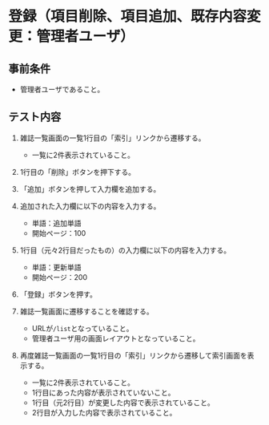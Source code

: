 # 登録（項目削除、項目追加、既存内容変更：管理者ユーザ）

## 事前条件
- 管理者ユーザであること。

## テスト内容
1. 雑誌一覧画面の一覧1行目の「索引」リンクから遷移する。
    - 一覧に2件表示されていること。

1. 1行目の「削除」ボタンを押下する。

1. 「追加」ボタンを押して入力欄を追加する。

1. 追加された入力欄に以下の内容を入力する。
    - 単語：追加単語
    - 開始ページ：100

1. 1行目（元々2行目だったもの）の入力欄に以下の内容を入力する。
    - 単語：更新単語
    - 開始ページ：200

1. 「登録」ボタンを押す。

1. 雑誌一覧画面に遷移することを確認する。
    - URLが`/list`となっていること。
    - 管理者ユーザ用の画面レイアウトとなっていること。

1. 再度雑誌一覧画面の一覧1行目の「索引」リンクから遷移して索引画面を表示する。
    - 一覧に2件表示されていること。
    - 1行目にあった内容が表示されていないこと。
    - 1行目（元2行目）が変更した内容で表示されていること。
    - 2行目が入力した内容で表示されていること。
